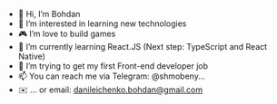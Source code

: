- 👋 Hi, I’m Bohdan
- 👀 I’m interested in learning new technologies
- 🎮 I’m love to build games
- 🌱 I’m currently learning React.JS (Next step: TypeScript and React Native)
- 💼 I’m trying to get my first Front-end developer job
- 📫 You can reach me via Telegram: @shmobeny...
- ✉️ ... or email: danileichenko.bohdan@gmail.com
